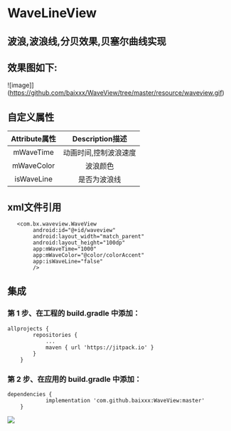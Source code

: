 # WaveLineView
## 波浪,波浪线,分贝效果,贝塞尔曲线实现


## 效果图如下:
![image]](https://github.com/baixxx/WaveView/tree/master/resource/waveview.gif)  



## 自定义属性
| Attribute属性    | Description描述 |
| :----------: | :-----------:  | 
| mWaveTime	 | 动画时间,控制波浪速度 |
| mWaveColor	| 波浪颜色  |
| isWaveLine | 是否为波浪线  |



## xml文件引用
```
   <com.bx.waveview.WaveView
        android:id="@+id/waveview"
        android:layout_width="match_parent"
        android:layout_height="100dp"
        app:mWaveTime="1000"
        app:mWaveColor="@color/colorAccent"
        app:isWaveLine="false"
        />
```

## 集成

### 第 1 步、在工程的 build.gradle 中添加：
```
allprojects {
		repositories {
			...
			maven { url 'https://jitpack.io' }
		}
	}
```
### 第 2 步、在应用的 build.gradle 中添加：
```
dependencies {
	        implementation 'com.github.baixxx:WaveView:master'
	}
 ```
 
[![](https://jitpack.io/v/baixxx/WaveView.svg)](https://jitpack.io/#baixxx/WaveView)
